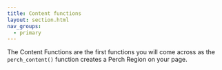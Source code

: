 ```yaml
---
title: Content functions
layout: section.html
nav_groups:
  - primary
---
```


The Content Functions are the first functions you will come across as the `perch_content()` function creates a Perch Region on your page. 
